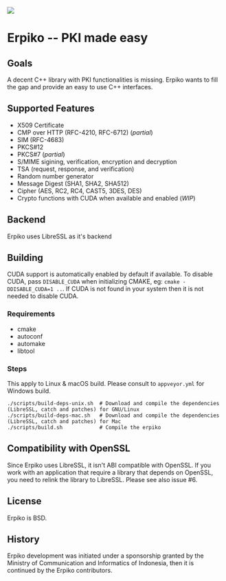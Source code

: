 ![](https://user-images.githubusercontent.com/2534060/31044979-4694eee8-a604-11e7-8f0c-4b1e11f31e2f.png)

# Erpiko -- PKI made easy

## Goals

A decent C++ library with PKI functionalities is missing.
Erpiko wants to fill the gap and provide an easy to use C++ interfaces.

## Supported Features

- X509 Certificate
- CMP over HTTP (RFC-4210, RFC-6712) (*partial*)
- SIM (RFC-4683)
- PKCS#12
- PKCS#7 (*partial*)
- S/MIME sigining, verification, encryption and decryption
- TSA (request, response, and verification)
- Random number generator
- Message Digest (SHA1, SHA2, SHA512)
- Cipher (AES, RC2, RC4, CAST5, 3DES, DES)
- Crypto functions with CUDA when available and enabled (*WIP*)

## Backend

Erpiko uses LibreSSL as it's backend

## Building

CUDA support is automatically enabled by default if available. To disable CUDA, pass `DISABLE_CUDA` when
initializing CMAKE, eg: `cmake -DDISABLE_CUDA=1 ..`. If CUDA is not found in your system then it is not
needed to disable CUDA.

### Requirements

- cmake
- autoconf
- automake
- libtool

### Steps

This apply to Linux & macOS build. Please consult to `appveyor.yml` for Windows build.

```
./scripts/build-deps-unix.sh  # Download and compile the dependencies (LibreSSL, catch and patches) for GNU/Linux
./scripts/build-deps-mac.sh   # Download and compile the dependencies (LibreSSL, catch and patches) for Mac
./scripts/build.sh            # Compile the erpiko
```

## Compatibility with OpenSSL

Since Erpiko uses LibreSSL, it isn't ABI compatible with OpenSSL. If you work with an application that require a library that depends on OpenSSL, you need to relink the library to LibreSSL.
Please see also issue #6.

## License

Erpiko is BSD.

## History

Erpiko development was initiated under a sponsorship granted by the Ministry of Communication and Informatics of Indonesia,
then it is continued by the Erpiko contributors.

